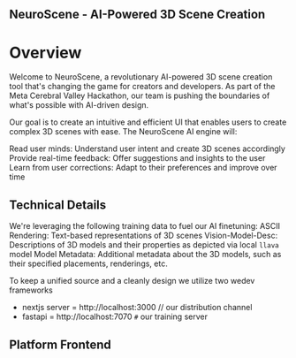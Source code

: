 ## NeuroScene - AI-Powered 3D Scene Creation

# Overview
Welcome to NeuroScene, a revolutionary AI-powered 3D scene creation tool that's changing the game for creators and developers. As part of the Meta Cerebral Valley Hackathon, our team is pushing the boundaries of what's possible with AI-driven design.

Our goal is to create an intuitive and efficient UI that enables users to create complex 3D scenes with ease. The NeuroScene AI engine will:

Read user minds: Understand user intent and create 3D scenes accordingly
Provide real-time feedback: Offer suggestions and insights to the user
Learn from user corrections: Adapt to their preferences and improve over time

## Technical Details
We're leveraging the following training data to fuel our AI finetuning:
ASCII Rendering: Text-based representations of 3D scenes
Vision-Model-Desc: Descriptions of 3D models and their properties as depicted via local `llava` model
Model Metadata: Additional metadata about the 3D models, such as their specified placements, renderings, etc.

To keep a unified source and a cleanly design we utilize two wedev frameworks
- nextjs server = http://localhost:3000 // our distribution channel
- fastapi = http://localhost:7070 `#` our training server


## Platform Frontend
